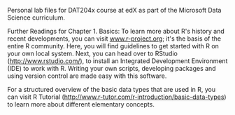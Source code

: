 Personal lab files for DAT204x course at edX as part of the Microsoft Data Science curriculum.

Further Readings for Chapter 1. Basics:
To learn more about R's history and recent developments, you can visit www.r-project.org; it's the basis of the entire R community. Here, you will find guidelines to get started with R on your own local system. Next, you can head over to RStudio (http://www.rstudio.com/), to install an Integrated Development Environment (IDE) to work with R. Writing your own scripts, developing packages and using version control are made easy with this software. 

For a structured overview of the basic data types that are used in R, you can visit R Tutorial (http://www.r-tutor.com/r-introduction/basic-data-types) to learn more about different elementary concepts.
